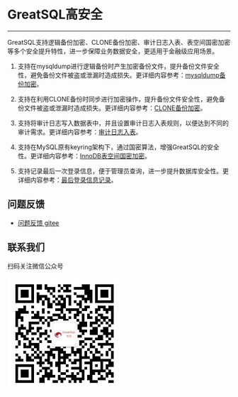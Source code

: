 # GreatSQL高安全
---

GreatSQL支持逻辑备份加密、CLONE备份加密、审计日志入表、表空间国密加密等多个安全提升特性，进一步保障业务数据安全，更适用于金融级应用场景。

1. 支持在mysqldump进行逻辑备份时产生加密备份文件，提升备份文件安全性，避免备份文件被盗或泄漏时造成损失。更详细内容参考：[mysqldump备份加密](5-4-security-mysqldump-encrypt.md)。

2. 支持在利用CLONE备份时同步进行加密操作，提升备份文件安全性，避免备份文件被盗或泄漏时造成损失。更详细内容参考：[CLONE备份加密](5-4-security-clone-encrypt.md)。

3. 支持将审计日志写入数据表中，并且设置审计日志入表规则，以便达到不同的审计需求。更详细内容参考：[审计日志入表](5-4-security-audit-log-in-table.md)。

4. 支持在MySQL原有keyring架构下，通过国密算法，增强GreatSQL的安全性。更详细内容参考：[InnoDB表空间国密加密](5-4-security-innodb-tablespace-encrypt.md)。

5. 支持记录最后一次登录信息，便于管理员查询，进一步提升数据库安全性。更详细内容参考：[最后登录信息记录](5-4-security-last-login.md)。

**问题反馈**
---
- [问题反馈 gitee](https://gitee.com/GreatSQL/GreatSQL-Manual/issues)


**联系我们**
---

扫码关注微信公众号

![greatsql-wx](/greatsql-wx.jpg)
